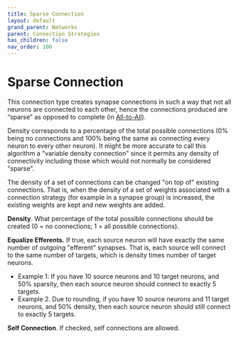 ```yaml
---
title: Sparse Connection
layout: default
grand_parent: Networks
parent: Connection Strategies
has_children: false
nav_order: 100
---
```


# Sparse Connection

This connection type creates synapse connections in such a way that not all neurons are connected to each other, hence the connections produced are “sparse” as opposed to complete (in [All-to-All](allToAll)).

Density corresponds to a percentage of the total possible connections (0% being no connections and 100% being the same as connecting every neuron to every other neuron). It might be more accurate to call this algorithm a  "variable density connection" since it permits any density of connectivity including those which would not normally be considered "sparse".

The density of a set of connections can be changed "on top of" existing connections. That  is, when the density of a set of weights associated with a connection strategy (for example in a synapse group) is increased, the existing weights are kept and new weights are added. 

<!-- TODO: Add Image --> 

**Density**. What percentage of the total possible connections should be created (0 = no connections; 1 = all possible connections). 

**Equalize Efferents.**  If true, each source neuron will have exactly the same number of outgoing "efferent" synapses. That is, each source will connect to the same number of targets, which is density times number of target neurons.
- Example 1: If you have 10 source neurons and 10 target neurons, and 50% sparsity, then each source neuron should connect to exactly 5 targets. 
- Example 2. Due to rounding, if you have 10 source neurons and 11 target neurons, and 50% density, then each source neuron should still connect to exactly 5 targets. 

**Self Connection**. If checked, self connections are allowed.
